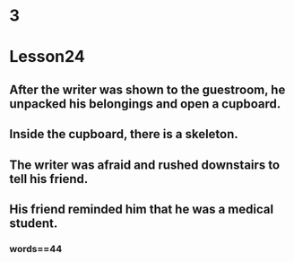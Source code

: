# 3
# Lesson24
## After the writer was shown to the guestroom, he unpacked his belongings and open a cupboard.
## Inside the cupboard, there is a skeleton.
## The writer was afraid and rushed downstairs to tell his friend.
## His friend reminded him that he was a medical student.
### words==44